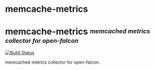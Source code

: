 # memcache-metrics
# **memcache-metrics** <sup><sub>_memcached metrics collector for open-falcon_</sub></sup>
[![Build Status](https://travis-ci.org/mesos-utility/memcache-metrics.svg?branch=master)](https://travis-ci.org/mesos-utility/memcache-metrics)

memcached metrics collector for open-falcon.

